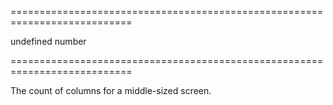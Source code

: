 <!--**
/*-------------------------------------------
    Auto-generated file. Do not modify.
-------------------------------------------

**-->
===========================================================================
<!--default-->undefined<!--/default-->
<!--type-->number<!--/type-->
===========================================================================

<!--shortDescription-->
The count of columns for a middle-sized screen.
<!--/shortDescription-->

<!--fullDescription-->

<!--/fullDescription-->